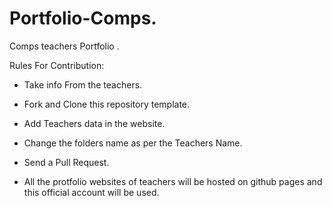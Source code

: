 # Portfolio-Comps.
Comps teachers Portfolio .


Rules For Contribution: 

- Take info From the teachers.
  
- Fork and Clone this repository template.
  
- Add Teachers data in the website.
  
- Change the folders name as per the Teachers Name.
  
- Send a Pull Request.

- All the protfolio websites of teachers will be hosted on github pages and  this official account will be used.
